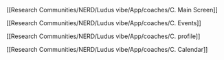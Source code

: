 [[Research Communities/NERD/Ludus vibe/App/coaches/C. Main Screen]]

[[Research Communities/NERD/Ludus vibe/App/coaches/C. Events]]

[[Research Communities/NERD/Ludus vibe/App/coaches/C. profile]]

[[Research Communities/NERD/Ludus vibe/App/coaches/C. Calendar]]

